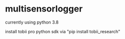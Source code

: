 # multisensorlogger

currently using python 3.8

install tobii pro python sdk via "pip install tobii_research"
